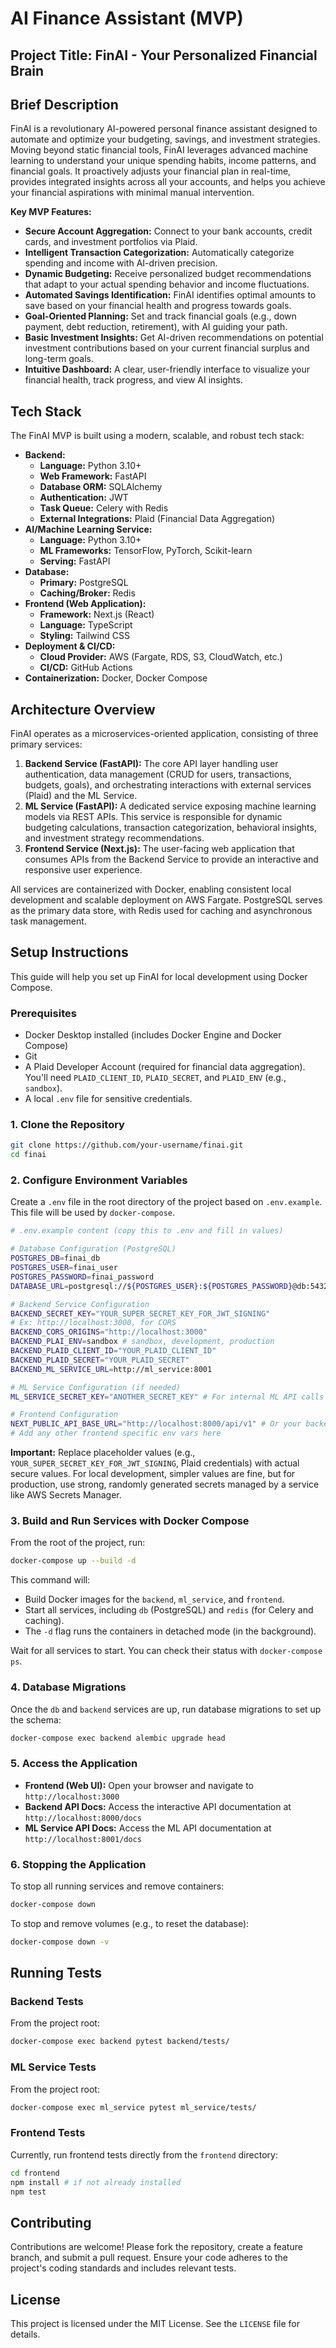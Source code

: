 # AI Finance Assistant (MVP)

## Project Title: FinAI - Your Personalized Financial Brain

## Brief Description

FinAI is a revolutionary AI-powered personal finance assistant designed to automate and optimize your budgeting, savings, and investment strategies. Moving beyond static financial tools, FinAI leverages advanced machine learning to understand your unique spending habits, income patterns, and financial goals. It proactively adjusts your financial plan in real-time, provides integrated insights across all your accounts, and helps you achieve your financial aspirations with minimal manual intervention.

**Key MVP Features:**

*   **Secure Account Aggregation:** Connect to your bank accounts, credit cards, and investment portfolios via Plaid.
*   **Intelligent Transaction Categorization:** Automatically categorize spending and income with AI-driven precision.
*   **Dynamic Budgeting:** Receive personalized budget recommendations that adapt to your actual spending behavior and income fluctuations.
*   **Automated Savings Identification:** FinAI identifies optimal amounts to save based on your financial health and progress towards goals.
*   **Goal-Oriented Planning:** Set and track financial goals (e.g., down payment, debt reduction, retirement), with AI guiding your path.
*   **Basic Investment Insights:** Get AI-driven recommendations on potential investment contributions based on your current financial surplus and long-term goals.
*   **Intuitive Dashboard:** A clear, user-friendly interface to visualize your financial health, track progress, and view AI insights.

## Tech Stack

The FinAI MVP is built using a modern, scalable, and robust tech stack:

*   **Backend:**
    *   **Language:** Python 3.10+
    *   **Web Framework:** FastAPI
    *   **Database ORM:** SQLAlchemy
    *   **Authentication:** JWT
    *   **Task Queue:** Celery with Redis
    *   **External Integrations:** Plaid (Financial Data Aggregation)
*   **AI/Machine Learning Service:**
    *   **Language:** Python 3.10+
    *   **ML Frameworks:** TensorFlow, PyTorch, Scikit-learn
    *   **Serving:** FastAPI
*   **Database:**
    *   **Primary:** PostgreSQL
    *   **Caching/Broker:** Redis
*   **Frontend (Web Application):**
    *   **Framework:** Next.js (React)
    *   **Language:** TypeScript
    *   **Styling:** Tailwind CSS
*   **Deployment & CI/CD:**
    *   **Cloud Provider:** AWS (Fargate, RDS, S3, CloudWatch, etc.)
    *   **CI/CD:** GitHub Actions
*   **Containerization:** Docker, Docker Compose

## Architecture Overview

FinAI operates as a microservices-oriented application, consisting of three primary services:

1.  **Backend Service (FastAPI):** The core API layer handling user authentication, data management (CRUD for users, transactions, budgets, goals), and orchestrating interactions with external services (Plaid) and the ML Service.
2.  **ML Service (FastAPI):** A dedicated service exposing machine learning models via REST APIs. This service is responsible for dynamic budgeting calculations, transaction categorization, behavioral insights, and investment strategy recommendations.
3.  **Frontend Service (Next.js):** The user-facing web application that consumes APIs from the Backend Service to provide an interactive and responsive user experience.

All services are containerized with Docker, enabling consistent local development and scalable deployment on AWS Fargate. PostgreSQL serves as the primary data store, with Redis used for caching and asynchronous task management.

## Setup Instructions

This guide will help you set up FinAI for local development using Docker Compose.

### Prerequisites

*   Docker Desktop installed (includes Docker Engine and Docker Compose)
*   Git
*   A Plaid Developer Account (required for financial data aggregation). You'll need `PLAID_CLIENT_ID`, `PLAID_SECRET`, and `PLAID_ENV` (e.g., `sandbox`).
*   A local `.env` file for sensitive credentials.

### 1. Clone the Repository

```bash
git clone https://github.com/your-username/finai.git
cd finai
```

### 2. Configure Environment Variables

Create a `.env` file in the root directory of the project based on `.env.example`. This file will be used by `docker-compose`.

```bash
# .env.example content (copy this to .env and fill in values)

# Database Configuration (PostgreSQL)
POSTGRES_DB=finai_db
POSTGRES_USER=finai_user
POSTGRES_PASSWORD=finai_password
DATABASE_URL=postgresql://${POSTGRES_USER}:${POSTGRES_PASSWORD}@db:5432/${POSTGRES_DB}

# Backend Service Configuration
BACKEND_SECRET_KEY="YOUR_SUPER_SECRET_KEY_FOR_JWT_SIGNING"
# Ex: http://localhost:3000, for CORS
BACKEND_CORS_ORIGINS="http://localhost:3000"
BACKEND_PLAI_ENV=sandbox # sandbox, development, production
BACKEND_PLAID_CLIENT_ID="YOUR_PLAID_CLIENT_ID"
BACKEND_PLAID_SECRET="YOUR_PLAID_SECRET"
BACKEND_ML_SERVICE_URL=http://ml_service:8001

# ML Service Configuration (if needed)
ML_SERVICE_SECRET_KEY="ANOTHER_SECRET_KEY" # For internal ML API calls if secured

# Frontend Configuration
NEXT_PUBLIC_API_BASE_URL="http://localhost:8000/api/v1" # Or your backend service URL
# Add any other frontend specific env vars here
```

**Important:** Replace placeholder values (e.g., `YOUR_SUPER_SECRET_KEY_FOR_JWT_SIGNING`, Plaid credentials) with actual secure values. For local development, simpler values are fine, but for production, use strong, randomly generated secrets managed by a service like AWS Secrets Manager.

### 3. Build and Run Services with Docker Compose

From the root of the project, run:

```bash
docker-compose up --build -d
```

This command will:
*   Build Docker images for the `backend`, `ml_service`, and `frontend`.
*   Start all services, including `db` (PostgreSQL) and `redis` (for Celery and caching).
*   The `-d` flag runs the containers in detached mode (in the background).

Wait for all services to start. You can check their status with `docker-compose ps`.

### 4. Database Migrations

Once the `db` and `backend` services are up, run database migrations to set up the schema:

```bash
docker-compose exec backend alembic upgrade head
```

### 5. Access the Application

*   **Frontend (Web UI):** Open your browser and navigate to `http://localhost:3000`
*   **Backend API Docs:** Access the interactive API documentation at `http://localhost:8000/docs`
*   **ML Service API Docs:** Access the ML API documentation at `http://localhost:8001/docs`

### 6. Stopping the Application

To stop all running services and remove containers:

```bash
docker-compose down
```

To stop and remove volumes (e.g., to reset the database):

```bash
docker-compose down -v
```

## Running Tests

### Backend Tests

From the project root:

```bash
docker-compose exec backend pytest backend/tests/
```

### ML Service Tests

From the project root:

```bash
docker-compose exec ml_service pytest ml_service/tests/
```

### Frontend Tests

Currently, run frontend tests directly from the `frontend` directory:

```bash
cd frontend
npm install # if not already installed
npm test
```

## Contributing

Contributions are welcome! Please fork the repository, create a feature branch, and submit a pull request. Ensure your code adheres to the project's coding standards and includes relevant tests.

## License

This project is licensed under the MIT License. See the `LICENSE` file for details.
